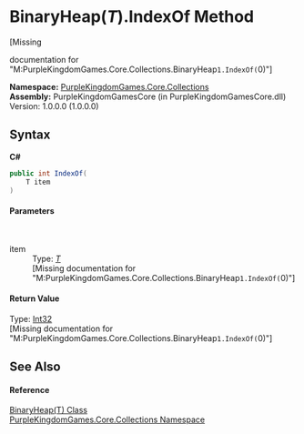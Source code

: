 # BinaryHeap(*T*).IndexOf Method 
 

\[Missing <summary> documentation for "M:PurpleKingdomGames.Core.Collections.BinaryHeap`1.IndexOf(`0)"\]

**Namespace:**&nbsp;<a href="N_PurpleKingdomGames_Core_Collections">PurpleKingdomGames.Core.Collections</a><br />**Assembly:**&nbsp;PurpleKingdomGamesCore (in PurpleKingdomGamesCore.dll) Version: 1.0.0.0 (1.0.0.0)

## Syntax

**C#**<br />
``` C#
public int IndexOf(
	T item
)
```


#### Parameters
&nbsp;<dl><dt>item</dt><dd>Type: <a href="T_PurpleKingdomGames_Core_Collections_BinaryHeap_1">*T*</a><br />\[Missing <param name="item"/> documentation for "M:PurpleKingdomGames.Core.Collections.BinaryHeap`1.IndexOf(`0)"\]</dd></dl>

#### Return Value
Type: <a href="http://msdn2.microsoft.com/en-us/library/td2s409d" target="_blank">Int32</a><br />\[Missing <returns> documentation for "M:PurpleKingdomGames.Core.Collections.BinaryHeap`1.IndexOf(`0)"\]

## See Also


#### Reference
<a href="T_PurpleKingdomGames_Core_Collections_BinaryHeap_1">BinaryHeap(T) Class</a><br /><a href="N_PurpleKingdomGames_Core_Collections">PurpleKingdomGames.Core.Collections Namespace</a><br />